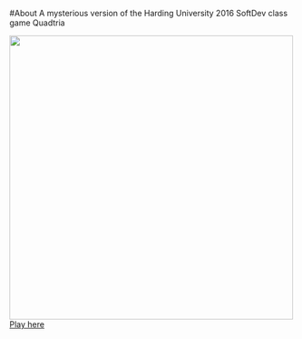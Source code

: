 #About
A mysterious version of the Harding University 2016 SoftDev class game Quadtria

<div>
<a href="//gotankersley.github.io/pyramid/">
<img src="//gotankersley.github.io/pyramid/img/screenshot.png" border="0" style="width:500px" />
</a>
</div>
<a href="//gotankersley.github.io/pyramid/">Play here</a>